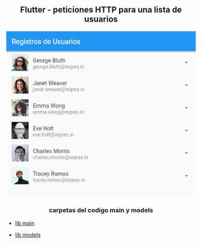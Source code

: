 <h2 align="center">Flutter - peticiones HTTP para una lista de usuarios</h2>

![imagen de resultado de listuser](/aprendices/Yezid_Perez/OOP/ListasdeUsuariosHttp/Usuarios/models/userlist.JPG)


<h3 align="center">carpetas del codigo main y models</h3> 

- [lib main](/aprendices/Yezid_Perez/OOP/ListasdeUsuariosHttp/Usuarios/lib/main.md)

- [lib models](/aprendices/Yezid_Perez/OOP/ListasdeUsuariosHttp/Usuarios/models/user.md)



